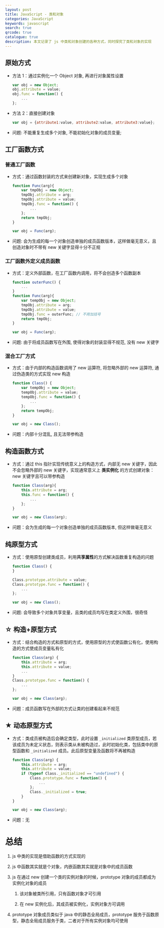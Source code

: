 ```yaml
---
layout: post
title: JavaScript - 类和对象
categories: JavaScript
keywords: javascript
search: true
qrcode: true
catalogue: true
description: 本文记录了 js 中类和对象创建的各种方式，同时探究了类和对象的实现
---
```


## 原始方式

* 方法 1：通过实例化一个 Object 对象, 再进行对象属性设置

    ```javascript
    var obj = new Object;
    obj.attribute = value;
    obj.func = function() {
        ...
    };
    ```

* 方法 2：直接创建对象

    ```javascript
    var obj = {attribute1:value, attribute2:value, attribute3:value};
    ```

* 问题: 不能重复生成多个对象, 不能初始化对象的成员变量;

## 工厂函数方式

### 普通工厂函数

* 方式：通过函数封装的方式来创建新对象，实现生成多个对象

    ```javascript
    function Func(arg){
        var tmpObj = new Object;
        tmpObj.attribute = arg;
        tmpObj.attribute = value;
        tmpObj.func = function() {
            ...
        };
        return tmpObj;
    }

    var obj = Func(arg);
    ```

* 问题: 会为生成的每一个对象创造单独的成员函数版本，这样做毫无意义，且创造对象时不带有 new 关键字显得十分不正规

### 工厂函数外定义成员函数

* 方式：定义外部函数，在工厂函数内调用，将不会创造多个函数副本

    ```javascript
    function outerFunc() {
        ...
    }
    function Func(arg){
        var tempObj = new Object;
        tmpObj.attribute = arg;
        tmpObj.attribute = value;
        tmpObj.func = outerFunc; // 不用加括号
        return tmpObj;
    }

    var obj = Func(arg);
    ```

* 问题: 由于将成员函数写在外围, 使得对象的封装显得不规范, 没有 new 关键字

### 混合工厂方式

* 方式：由于内部的构造函数调用了 new 运算符, 将忽略外部的 new 运算符, 通过伪造类的方式实现 new 构造

    ```javascript
    function Class() {
        var tempObj = new Object;
        tempObj.attribute = value;
        tempObj.func = function() {
            ...
        };
        return tempObj;
    }

    var obj = new Class();
    ```

* 问题：内部十分混乱, 且无法带参构造

## 构造函数方式

* 方式：通过 this 指针实现传统意义上的构造方式，内部无 new 关键字，因此不会忽略外部的 new 关键字，实现通常意义上 **类实例化** 的方式创建对象：new 关键字且可以带参构造

    ```javascript
    function Class(arg){
        this.attribute = arg;
        this.func = function() {
            ...
        };
    }

    var obj = new Class(arg);
    ```

* 问题：会为生成的每一个对象创造单独的成员函数版本, 但这样做毫无意义

## 纯原型方式

* 方式：使用原型创建类成员，利用**共享属性**的方式解决函数重复构造的问题

    ```javascript
    function Class() {
    }

    Class.prototype.attribute = value;
    Class.prototype.func = function() {
        ...
    };

    var obj = new Class();
    ```

* 问题: 会导致多个对象共享变量，且类的成员均写在类定义外围，很奇怪

## ☆ 构造+原型方式

* 方式：结合构造的方式和原型的方式，使用原型的方式使函数公有化，使用构造的方式使成员变量私有化

    ```javascript
    function Class(arg) {
        this.attribute = arg;
        this.attribute = value;
        ...
    }
    Class.prototype.func = function() {
        ...
    };

    var obj = new Class(arg);
    ```

* 问题：成员函数写在外部的方式让类的创建看起来不规范

## ★ 动态原型方式

* 方式：类成员被构造后会确定类型，此时设置 `_initialized` 类原型成员，若该成员为未定义状态，则表示类从未被构造过，此时初始化类，包括类中的原型函数和 `_initialized` 成员。此后原型变量及函数将不再被构造

    ```javascript
    function Class(arg) {
        this.attribute = arg;
        this.attribute = value;
        if (typeof Class._initialized == "undefined") {
            Class.prototype.func = function() {
                ...
            };
            Class._initialized = true;
        }
    }

    var obj = new Class(arg);
    ```

* 问题：无

# 总结

1. js 中类的实现是借助函数的方式实现的

2. js 中函数其实就是个对象，内嵌函数其实就是对象中的成员函数

3. js 在通过 new 创建一个类的实例对象的时候，prototype 对象的成员都成为实例化对象的成员

    1. 该对象被类所引用，只有函数对象才可引用

    2. 在 new 实例化后，其成员被实例化，实例对象方可调用

4. prototype 对象成员类似于 java 中的静态全局成员，prototype 服务于函数原型，静态全局成员服务于类，二者对于所有实例对象均可使用